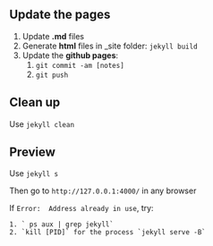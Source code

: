 ## Update the pages

1. Update **.md** files
2. Generate **html** files in _site folder: `jekyll build` 
3. Update the **github pages**: 
   1. `git commit -am [notes]` 
   2. `git push`



## Clean up

Use `jekyll clean`



## Preview

Use `jekyll s`

Then go to `http://127.0.0.1:4000/` in any browser

If `Error:  Address already in use`, try:

 	1. ` ps aux | grep jekyll`
 	2. `kill [PID]` for the process `jekyll serve -B`

